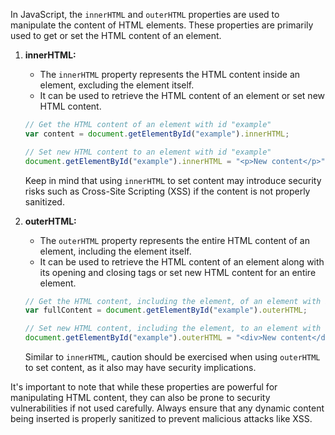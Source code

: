 In JavaScript, the `innerHTML` and `outerHTML` properties are used to manipulate the content of HTML elements. These properties are primarily used to get or set the HTML content of an element.

1. **innerHTML:**
   - The `innerHTML` property represents the HTML content inside an element, excluding the element itself.
   - It can be used to retrieve the HTML content of an element or set new HTML content.

   ```javascript
   // Get the HTML content of an element with id "example"
   var content = document.getElementById("example").innerHTML;

   // Set new HTML content to an element with id "example"
   document.getElementById("example").innerHTML = "<p>New content</p>";
   ```

   Keep in mind that using `innerHTML` to set content may introduce security risks such as Cross-Site Scripting (XSS) if the content is not properly sanitized.

2. **outerHTML:**
   - The `outerHTML` property represents the entire HTML content of an element, including the element itself.
   - It can be used to retrieve the HTML content of an element along with its opening and closing tags or set new HTML content for an entire element.

   ```javascript
   // Get the HTML content, including the element, of an element with id "example"
   var fullContent = document.getElementById("example").outerHTML;

   // Set new HTML content, including the element, to an element with id "example"
   document.getElementById("example").outerHTML = "<div>New content</div>";
   ```

   Similar to `innerHTML`, caution should be exercised when using `outerHTML` to set content, as it also may have security implications.

It's important to note that while these properties are powerful for manipulating HTML content, they can also be prone to security vulnerabilities if not used carefully. Always ensure that any dynamic content being inserted is properly sanitized to prevent malicious attacks like XSS.

